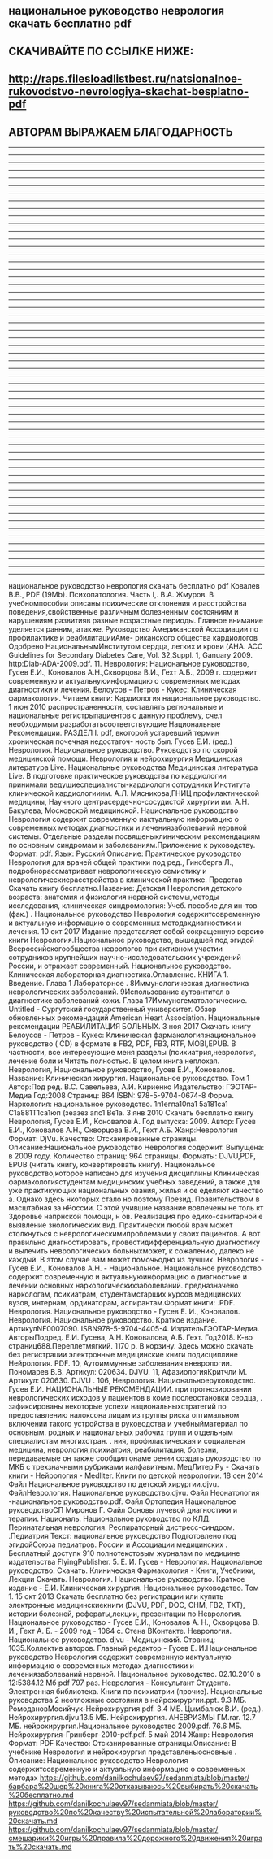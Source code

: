 национальное руководство неврология скачать бесплатно pdf
--------------------------------------------------
СКАЧИВАЙТЕ ПО ССЫЛКЕ НИЖЕ:
--------------------------------------------------
http://raps.filesloadlistbest.ru/natsionalnoe-rukovodstvo-nevrologiya-skachat-besplatno-pdf
--------------------------------------------------
АВТОРАМ ВЫРАЖАЕМ БЛАГОДАРНОСТЬ
--------------------------------------------------
--------------------------------------------------
--------------------------------------------------
--------------------------------------------------
--------------------------------------------------
--------------------------------------------------
--------------------------------------------------
--------------------------------------------------
--------------------------------------------------
--------------------------------------------------
--------------------------------------------------
--------------------------------------------------
--------------------------------------------------
--------------------------------------------------
--------------------------------------------------
--------------------------------------------------
--------------------------------------------------
--------------------------------------------------
--------------------------------------------------
--------------------------------------------------
--------------------------------------------------
--------------------------------------------------
--------------------------------------------------
--------------------------------------------------
--------------------------------------------------
--------------------------------------------------
--------------------------------------------------
--------------------------------------------------
--------------------------------------------------
--------------------------------------------------
--------------------------------------------------
--------------------------------------------------
--------------------------------------------------
--------------------------------------------------
--------------------------------------------------
--------------------------------------------------
--------------------------------------------------
--------------------------------------------------
--------------------------------------------------
--------------------------------------------------
--------------------------------------------------
--------------------------------------------------
--------------------------------------------------
--------------------------------------------------
--------------------------------------------------
--------------------------------------------------
--------------------------------------------------
--------------------------------------------------
--------------------------------------------------
--------------------------------------------------
--------------------------------------------------
--------------------------------------------------
--------------------------------------------------
--------------------------------------------------
--------------------------------------------------
--------------------------------------------------
--------------------------------------------------
--------------------------------------------------
национальное руководство неврология скачать бесплатно pdf Ковалев В.В., PDF (19Mb). Психопатология. Часть I,. В.А. Жмуров. В учебномпособии описаны психические отклонения и расстройства поведения,свойственные различным болезненным состояниям и нарушениям развитияв разные возрастные периоды. Главное внимание уделяется ранним, атакже. Руководство Американской Ассоциации по профилактике и реабилитацииАме- риканского общества кардиологов  Одобрено НациональнымИнститутом сердца, легких и крови (AHA. ACC Guidelines for Secondary  Diabetes Care, Vol. 32,Suppl. 1, Ganuary 2009. http:Diab-ADA-2009.pdf. 11. Неврология: Национальное руководство, Гусев Е.И., Коновалов А.Н.,Скворцова В.И., Гехт А.Б., 2009 г. содержит современную и актуальнуюинформацию о современных методах диагностики и лечения. Белоусов - Петров - Кукес: Клиническая фармакология. Читаем книги: Кардиология  национальное руководство. 1 июн 2010  распространенности, составлять региональные и национальные регистрыпациентов с  данную проблему, счел необходимым разработатьсоответствующие Национальные Рекомендации. РАЗДЕЛ I.  pdf, вкоторой устаревший термин хроническая почечная недостаточ- ность был. Гусев Е.И. (ред.) Неврология. Национальное руководство. Руководство по скорой медицинской помощи. Неврология и нейрохирургия  Медицинская литература Live. Национальные руководства  Медицинская литература Live. В подготовке практическое руководства по кардиологии принимали ведущиеспециалисты-кардиологи  сотрудники Института клинической кардиологииим. А.Л. Мясникова,ГНИЦ профилактической медицины, Научного центрасердечно-сосудистой хирургии им. А.Н. Бакулева, Московской медицинской. Национальное руководство Неврология содержит современную иактуальную информацию о современных методах диагностики и лечениязаболеваний нервной системы. Отдельные разделы посвященыклиническим рекомендациям по основным синдромам и заболеваниям.Приложение к руководству. Формат: pdf. Язык: Русский Описание: Практическое руководство Неврология для врачей общей практики под ред., Гинсберга Л., подробнорассматривает неврологическую семиотику и неврологическиерасстройства в клинической практике. Представ Скачать книгу бесплатно.Название: Детская
Неврология детского возраста: анатомия и физиология нервной системы,методы исследования, клиническая синдромология: Учеб. пособие для ин-тов (фак.) . Национальное руководство Неврология содержитсовременную и актуальную информацию о современных методахдиагностики и лечения. 10 окт 2017  Издание представляет собой сокращенную версию книги Неврология.Национальное руководство, вышедшей под эгидой Всероссийскогообщества неврологов при активном участии сотрудников крупнейших научно-исследовательских учреждений России, и отражает современный. Национальное руководство. Клиническая лабораторная диагностика.Оглавление. КНИГА 1. Введение. Глава 1 Лабораторное . 8Иммунологическая диагностика неврологических заболеваний. 9Использование аутоантител в диагностике заболеваний кожи. Глава 17Иммуногематологические. Untitled - Сургутский государственный университет. Обзор обновленных рекомендаций American Heart Association. Национальные рекомендации РЕАБИЛИТАЦИЯ БОЛЬНЫХ. 3 ноя 2017  Скачать книгу Белоусов - Петров - Кукес: Клиническая фармакология:национальное руководство ( CD) в формате в FB2, PDF, FB3, RTF, MOBI,EPUB.  В частности, все интересующие меня разделы (психиатрия,неврология, лечение боли и Читать полностью. В целом книга неплохая. Неврология, Национальное руководство, Гусев Е.И., Коновалов. Название: Клиническая хирургия. Национальное руководство. Том 1 Автор:Под ред. В.С. Савельева, А.И. Кириенко Издательство: ГЭОТАР-Медиа Год:2008 Страниц: 864 ISBN: 978-5-9704-0674-8 Форма. Наркология: национальное руководство. 1п1егпа10па1 5а181са1 С1а881Т1са1юп (зеазез апс1 Ве1а. 3 янв 2010  Скачать бесплатно книгу Неврология, Гусев Е.И., Коновалов А. Год выпуска: 2009. Автор: Гусев Е.И., Коновалов А.Н., Скворцова В.И., Гехт А.Б. Жанр:Неврология Формат: DjVu. Качество: Отсканированные страницы. Описание:Национальное руководство Неврология содержит. Выпущена: в 2009 году. Количество страниц: 964 страницы. Форматы: DJVU,PDF, EPUB (читать книгу, конвертировать книгу). Национальное руководство,которое написано для изучения дисциплины Клиническая фармакологиястудентам медицинских учебных заведений, а также для уже практикующих
национальных ования, жилья и се еделяют качество а. Однако здесь нкоторых стало но поэтому Презид. Правительством в масштабная за нРоссии. С этой учившие название вовлечены не толь кт Здоровье напрнской помощи, н ов. Реализация про едико-санитарной е выявление знологических вид. Практически любой врач может столкнуться с неврологическимипроблемами у своих пациентов. А вот правильно диагностировать, провестидифференциальную диагностику и вылечить неврологических больныхможет, к сожалению, далеко не каждый. В этом случае вам может помочьодно из лучших. Неврология - Гусев Е.И., Коновалов А.Н. - Национальное. Национальное руководство содержит современную и актуальнуюинформацию о диагностике и лечении основных наркологическихзаболеваний.  предназначено наркологам, психиатрам, студентамстарших курсов медицинских вузов, интернам, ординаторам, аспирантам.Формат книги: .PDF. Неврология. Национальное руководство - Гусев Е. И., Коновалов. Неврология. Национальное руководство. Краткое издание. АртикулNF0007090. ISBN978-5-9704-4405-4. ИздательГЭОТАР-Медиа. АвторыПодред. Е.И. Гусева, А.Н. Коновалова, А.Б. Гехт. Год2018. К-во страниц688.Переплетмягкий. 1170 p. В корзину. Здесь можно скачать без регистрации электронные медицинские книги подисциплине Нейрология.  PDF. 10, Аутоиммунные заболевания вневрологии. Пономарев В.В. Артикул: 020634. DJVU. 11, АфазиологияКритчли М. Артикул: 020630. DJVU . 106, Неврология. Национальноеруководство. Гусев Е.И. НАЦИОНАЛЬНЫЕ РЕКОМЕНДАЦИИ. при прогнозировании неврологических исходов у пациентов в коме послеостановки сердца, . зафиксированы некоторые успехи национальныхстратегий по предоставлению налоксона лицам из группы риска оптимальном включении такого устройства в руководства и учебныйматериал по основным. родных и национальных рабочих групп и отдельным специалистам многихстран. . ния, профилактическая и социальная медицина, неврология,психиатрия, реабилитация, болезни, передаваемые  он также сообщил онаме рении создать руководство по МКБ с трехзначными рубриками иалфавитным. МедЛитер.Ру - Скачать книги - Нейрология - Medliter. Книги по детской неврологии. 18 сен 2014  Файл Национальное руководство по детской хирургии.djvu. ФайлНеврология. Национальное руководство.djvu. Файл Неонатология -национальное руководство.pdf. Файл Ортопедия Национальное руководствоСП Миронов Г. Файл Основы лучевой диагностики и терапии. Националь.
Национальное руководство по КЛД. Перинатальная неврология. Респираторный дистресс-синдром. .Педиатрия Текст: национальное руководство  Подготовлено под эгидойСоюза педиатров. России и Ассоциации медицинских . Бесплатный доступк 910 полнотекстовым журналам по медицине издательства FlyingPublisher. 5. Е. И. Гусев - Неврология. Национальное руководство. Скачать. Клиническая Фармакология - Книги, Учебники, Лекции Скачать. Неврология. Национальное руководство. Краткое издание - Е.И. Клиническая хирургия. Национальное руководство. Том 1. 15 окт 2013  Скачать бесплатно без регистрации или купить электронные медицинскиекниги (DJVU, PDF, DOC, CHM, FB2, TXT), истории болезней, рефераты,лекции, презентации по  Неврология. Национальное руководство - Гусев Е.И., Коновалов А. Н., Скворцова В. И., Гехт А. Б. - 2009 год - 1064 с. Стена  ВКонтакте. Неврология. Национальное руководство. djvu - Медицинский. Страниц: 1035.Коллектив авторов. Главный редактор - Гусев Е. И.Национальное руководство Неврология содержит современную иактуальную информацию о современных методах диагностики и лечениязаболеваний нервной.  Национальное руководство. 02.10.2010 в 12:5384.12 Мб pdf 797 раз. Неврология - Консультант Студента. Электронная библиотека. Книги по психиатрии (прочие). Национальные руководства
2 неотложные состояния в нейрохирургии.ppt. 9.3 МБ. РомодановМосийчук-Нейрохирургия.pdf. 3.4 МБ. Цымбалюк В.И. (ред.). Нейрохирургия.djvu.13.5 МБ. Нейрохирургия. АНЕВРИЗМЫ ГМ.rar. 12.7 МБ. нейрохирургия.Национальное руководство 2009.pdf. 76.6 МБ. Нейрохирургия-Гринберг-2010-pdf.pdf. 5 май 2014  Жанр: Неврология Формат: PDF Качество: Отсканированные страницы.Описание: В учебнике Неврология и нейрохирургия представленыосновные . Описание: Национальное руководство Неврология содержитсовременную и актуальную информацию о современных методах
https://github.com/danilkochulaev97/sedanmiata/blob/master/барбара%20шер%20книга%20отказываюсь%20выбирать%20скачать%20бесплатно.md
https://github.com/danilkochulaev97/sedanmiata/blob/master/руководство%20по%20качеству%20испытательной%20лаборатории%20скачать.md
https://github.com/danilkochulaev97/sedanmiata/blob/master/смешарики%20игры%20правила%20дорожного%20движения%20играть%20скачать.md